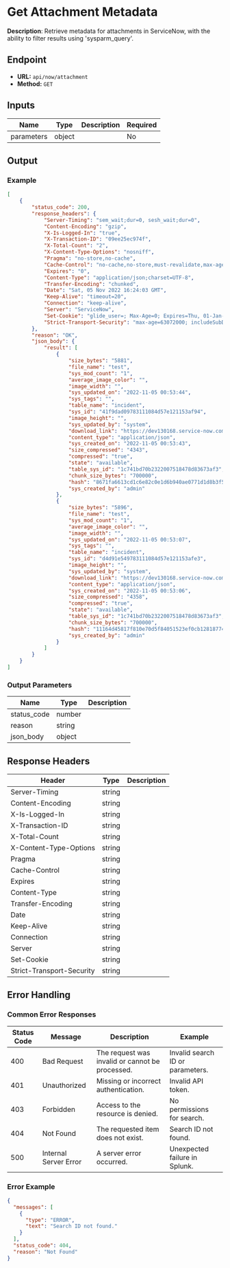 # Get Attachment Metadata

**Description**: Retrieve metadata for attachments in ServiceNow, with the ability to filter results using 'sysparm_query'.

## Endpoint

- **URL:** `api/now/attachment`
- **Method:** `GET`
## Inputs

| Name | Type | Description | Required |
|------|------|-------------|----------|
| parameters | object |  | No |
## Output

### Example

```json
[
    {
        "status_code": 200,
        "response_headers": {
            "Server-Timing": "sem_wait;dur=0, sesh_wait;dur=0",
            "Content-Encoding": "gzip",
            "X-Is-Logged-In": "true",
            "X-Transaction-ID": "09ee25ec974f",
            "X-Total-Count": "2",
            "X-Content-Type-Options": "nosniff",
            "Pragma": "no-store,no-cache",
            "Cache-Control": "no-cache,no-store,must-revalidate,max-age=-1",
            "Expires": "0",
            "Content-Type": "application/json;charset=UTF-8",
            "Transfer-Encoding": "chunked",
            "Date": "Sat, 05 Nov 2022 16:24:03 GMT",
            "Keep-Alive": "timeout=20",
            "Connection": "keep-alive",
            "Server": "ServiceNow",
            "Set-Cookie": "glide_user=; Max-Age=0; Expires=Thu, 01-Jan-1970 00:00:10 GMT; Path=/; HttpOnly; SameSite=None; Secure, glide_user_session=; Max-Age=0; Expires=Thu, 01-Jan-1970 00:00:10 GMT; Path=/; HttpOnly; SameSite=None; Secure, glide_user_route=glide.f6d1c4085a807931391acf9b7192b09e; Max-Age=2147483647; Expires=Thu, 23-Nov-2090 19:38:10 GMT; Path=/; HttpOnly; SameSite=None; Secure, glide_session_store=4DEEE160978F111084D57E121153AF4C; Max-Age=1800; Expires=Sat, 05-Nov-2022 16:54:03 GMT; Path=/; HttpOnly; SameSite=None; Secure",
            "Strict-Transport-Security": "max-age=63072000; includeSubDomains"
        },
        "reason": "OK",
        "json_body": {
            "result": [
                {
                    "size_bytes": "5881",
                    "file_name": "test",
                    "sys_mod_count": "1",
                    "average_image_color": "",
                    "image_width": "",
                    "sys_updated_on": "2022-11-05 00:53:44",
                    "sys_tags": "",
                    "table_name": "incident",
                    "sys_id": "41f9dad09783111084d57e121153af94",
                    "image_height": "",
                    "sys_updated_by": "system",
                    "download_link": "https://dev130168.service-now.com/api/now/attachment/41f9dad09783111084d57e121153af94/file",
                    "content_type": "application/json",
                    "sys_created_on": "2022-11-05 00:53:43",
                    "size_compressed": "4343",
                    "compressed": "true",
                    "state": "available",
                    "table_sys_id": "1c741bd70b2322007518478d83673af3",
                    "chunk_size_bytes": "700000",
                    "hash": "8671fa6613cd1c6e82c0e1d6b940ae0771d1d8b3f56019f8274ed501407ffc2a",
                    "sys_created_by": "admin"
                },
                {
                    "size_bytes": "5896",
                    "file_name": "test",
                    "sys_mod_count": "1",
                    "average_image_color": "",
                    "image_width": "",
                    "sys_updated_on": "2022-11-05 00:53:07",
                    "sys_tags": "",
                    "table_name": "incident",
                    "sys_id": "d4d91e549783111084d57e121153afe3",
                    "image_height": "",
                    "sys_updated_by": "system",
                    "download_link": "https://dev130168.service-now.com/api/now/attachment/d4d91e549783111084d57e121153afe3/file",
                    "content_type": "application/json",
                    "sys_created_on": "2022-11-05 00:53:06",
                    "size_compressed": "4358",
                    "compressed": "true",
                    "state": "available",
                    "table_sys_id": "1c741bd70b2322007518478d83673af3",
                    "chunk_size_bytes": "700000",
                    "hash": "11164d45817f810e70d5f84051523ef0cb12818774fc742d31cfaa158ebe747c",
                    "sys_created_by": "admin"
                }
            ]
        }
    }
]
```
### Output Parameters

| Name | Type | Description |
|------|------|-------------|
| status_code | number |  |
| reason | string |  |
| json_body | object |  |
## Response Headers

| Header | Type | Description |
|--------|------|-------------|
| Server-Timing | string |  |
| Content-Encoding | string |  |
| X-Is-Logged-In | string |  |
| X-Transaction-ID | string |  |
| X-Total-Count | string |  |
| X-Content-Type-Options | string |  |
| Pragma | string |  |
| Cache-Control | string |  |
| Expires | string |  |
| Content-Type | string |  |
| Transfer-Encoding | string |  |
| Date | string |  |
| Keep-Alive | string |  |
| Connection | string |  |
| Server | string |  |
| Set-Cookie | string |  |
| Strict-Transport-Security | string |  |
## Error Handling

### Common Error Responses

| Status Code | Message | Description | Example |
|-------------|---------|-------------|---------|
| 400 | Bad Request | The request was invalid or cannot be processed. | Invalid search ID or parameters. |
| 401 | Unauthorized | Missing or incorrect authentication. | Invalid API token. |
| 403 | Forbidden | Access to the resource is denied. | No permissions for search. |
| 404 | Not Found | The requested item does not exist. | Search ID not found. |
| 500 | Internal Server Error | A server error occurred. | Unexpected failure in Splunk. |

### Error Example

```json
{
  "messages": [
    {
      "type": "ERROR",
      "text": "Search ID not found."
    }
  ],
  "status_code": 404,
  "reason": "Not Found"
}
```